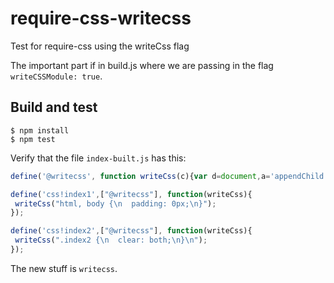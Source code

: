 require-css-writecss
====================

Test for require-css using the writeCss flag

The important part if in build.js where we are passing in the flag `writeCSSModule: true`.

## Build and test
```
$ npm install
$ npm test
```

Verify that the file `index-built.js` has this:

``` javascript
define('@writecss', function writeCss(c){var d=document,a='appendChild',i='styleSheet',s=d.createElement('style');s.type='text/css';d.getElementsByTagName('head')[0][a](s);s[i]?s[i].cssText=c:s[a](d.createTextNode(c));}});

define('css!index1',["@writecss"], function(writeCss){
 writeCss("html, body {\n  padding: 0px;\n}");
});

define('css!index2',["@writecss"], function(writeCss){
 writeCss(".index2 {\n  clear: both;\n}\n");
});
```

The new stuff is `writecss`.
